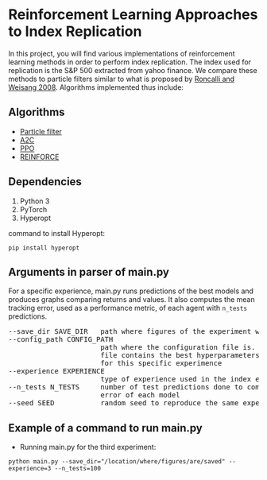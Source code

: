 # Reinforcement Learning Approaches to Index Replication

In this project, you will find various implementations of reinforcement learning methods in order to perform index 
replication. The index used for replication is the S&P 500 extracted from yahoo finance. We compare these methods to 
particle filters similar to what is proposed by [Roncalli and Weisang 2008](http://www.thierry-roncalli.com/download/particle-filter.pdf?fbclid=IwAR1Fp6eq2rfYsAcNx8RQtdifWx1ykko8TtQqD38H9_3AK386WH26zLGyD7E). Algorithms implemented thus include: 

## Algorithms
* [Particle filter](https://github.com/memalette/IndexReplicator/blob/master/agents/particle_filter.py)
* [A2C](https://github.com/memalette/IndexReplicator/blob/master/agents/actor_critic.py)
* [PPO](https://github.com/memalette/IndexReplicator/blob/master/agents/ppo.py)
* [REINFORCE](https://github.com/memalette/IndexReplicator/blob/master/agents/reinforce.py)

## Dependencies
1. Python 3
2. PyTorch
3. Hyperopt 

command to install Hyperopt: 
```
pip install hyperopt
``` 

## Arguments in parser of main.py

For a specific experience, main.py runs predictions of the best models and produces
graphs comparing returns and values. It also computes the mean tracking error, used as a 
 performance metric, of each agent with `n_tests` predictions.

<pre>
--save_dir SAVE_DIR   path where figures of the experiment will be saved
--config_path CONFIG_PATH 
                      path where the configuration file is. The config
                      file contains the best hyperparameters of each model
                      for this specific experimence
--experience EXPERIENCE
                      type of experience used in the index environment
--n_tests N_TESTS     number of test predictions done to compute the mean tracking
                      error of each model
--seed SEED           random seed to reproduce the same experiments
</pre>

## Example of a command to run main.py

* Running main.py for the third experiment:

```
python main.py --save_dir="/location/where/figures/are/saved" --experience=3 --n_tests=100
```

